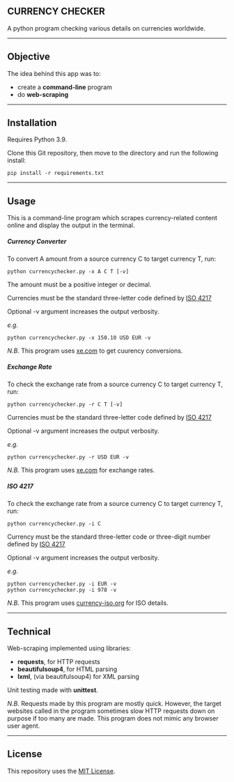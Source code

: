 CURRENCY CHECKER
----------------

A python program checking various details on currencies worldwide.

_______________

## Objective

The idea behind this app was to:

- create a **command-line** program
- do **web-scraping**

_______________

## Installation

Requires Python 3.9.

Clone this Git repository, then move to the directory and run the following install:
  
    pip install -r requirements.txt

_______________

## Usage

This is a command-line program which scrapes currency-related
content online and display the output in the terminal.

##### Currency Converter

To convert A amount from a source currency C to target currency T, run:
  
    python currencychecker.py -x A C T [-v]

The amount must be a positive integer or decimal.

Currencies must be the standard three-letter code defined by [ISO 4217](https://en.wikipedia.org/wiki/ISO_4217)

Optional -v argument increases the output verbosity.

_e.g._

    python currencychecker.py -x 150.10 USD EUR -v
    
_N.B._ This program uses [xe.com](https://www.xe.com/) to get cuurency conversions. 

##### Exchange Rate

To check the exchange rate from a source currency C to target currency T, run:
  
    python currencychecker.py -r C T [-v]

Currencies must be the standard three-letter code defined by [ISO 4217](https://en.wikipedia.org/wiki/ISO_4217)

Optional -v argument increases the output verbosity.

_e.g._

    python currencychecker.py -r USD EUR -v
    
_N.B._ This program uses [xe.com](https://www.xe.com/) for exchange rates.
    
##### ISO 4217

To check the exchange rate from a source currency C to target currency T, run:
  
    python currencychecker.py -i C

Currency must be the standard three-letter code or three-digit number defined by [ISO 4217](https://en.wikipedia.org/wiki/ISO_4217)

Optional -v argument increases the output verbosity.

_e.g._

    python currencychecker.py -i EUR -v
    python currencychecker.py -i 978 -v

_N.B._ This program uses [currency-iso.org](https://www.currency-iso.org/) for ISO details.

_______________

## Technical

Web-scraping implemented using libraries:
- **requests**, for HTTP requests
- **beautifulsoup4**, for HTML parsing
- **lxml**, (via beautifulsoup4) for XML parsing

Unit testing made with **unittest**.

_N.B._ Requests made by this program are mostly quick. 
However, the target websites called in the program sometimes slow HTTP 
requests down on purpose if too many are made. 
This program does not mimic any browser user agent.

_______________

## License

This repository uses the [MIT License](/LICENSE).
